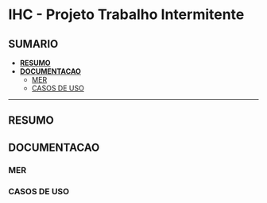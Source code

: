 
# **IHC - Projeto Trabalho Intermitente**

## **SUMARIO**

- **[RESUMO](#resumo)**
- **[DOCUMENTACAO](#documentacao)**
  - [MER](#mer)
  - [CASOS DE USO](#casos-de-uso)

***

## RESUMO

## DOCUMENTACAO

### MER

### CASOS DE USO